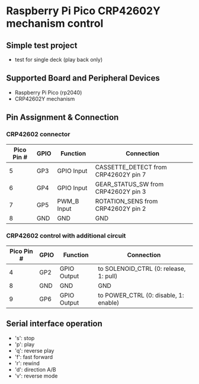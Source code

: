 # Raspberry Pi Pico CRP42602Y mechanism control

## Simple test project
* test for single deck (play back only)

## Supported Board and Peripheral Devices
* Raspberry Pi Pico (rp2040)
* CRP42602Y mechanism

## Pin Assignment & Connection
### CRP42602 connector
| Pico Pin # | GPIO | Function | Connection |
----|----|----|----
| 5 | GP3 | GPIO Input | CASSETTE_DETECT from CRP42602Y pin 7 |
| 6 | GP4 | GPIO Input | GEAR_STATUS_SW from CRP42602Y pin 3 |
| 7 | GP5 | PWM_B Input | ROTATION_SENS from CRP42602Y pin 2 |
| 8 | GND | GND | GND |

### CRP42602 control with additional circuit
| Pico Pin # | GPIO | Function | Connection |
----|----|----|----
| 4 | GP2 | GPIO Output | to SOLENOID_CTRL (0: release, 1: pull) |
| 8 | GND | GND | GND |
| 9 | GP6 | GPIO Output | to POWER_CTRL (0: disable, 1: enable) |

## Serial interface operation
* 's': stop
* 'p': play
* 'q': reverse play
* 'f': fast forward
* 'r': rewind
* 'd': direction A/B
* 'v': reverse mode